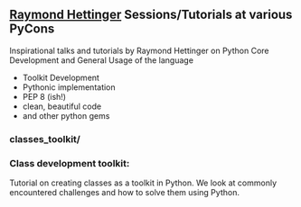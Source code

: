 ## [Raymond Hettinger](https://www.youtube.com/watch?v=HTLu2DFOdTg "Hettinger-PyCon") Sessions/Tutorials at various PyCons
Inspirational talks and tutorials by Raymond Hettinger on Python Core
Development and General Usage of the language 

- Toolkit Development
- Pythonic implementation
- PEP 8 (ish!)
- clean, beautiful code
- and other python gems


### classes_toolkit/
### Class development toolkit:
Tutorial on creating classes as a toolkit in Python. 
We look at commonly encountered challenges and how to solve them using Python.
